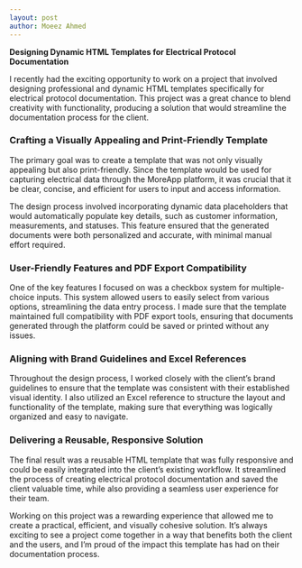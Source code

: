 ```yaml
---
layout: post
author: Moeez Ahmed
---
```




**Designing Dynamic HTML Templates for Electrical Protocol Documentation**

I recently had the exciting opportunity to work on a project that involved designing professional and dynamic HTML templates specifically for electrical protocol documentation. This project was a great chance to blend creativity with functionality, producing a solution that would streamline the documentation process for the client.


### Crafting a Visually Appealing and Print-Friendly Template

The primary goal was to create a template that was not only visually appealing but also print-friendly. Since the template would be used for capturing electrical data through the MoreApp platform, it was crucial that it be clear, concise, and efficient for users to input and access information.

The design process involved incorporating dynamic data placeholders that would automatically populate key details, such as customer information, measurements, and statuses. This feature ensured that the generated documents were both personalized and accurate, with minimal manual effort required.

### User-Friendly Features and PDF Export Compatibility

One of the key features I focused on was a checkbox system for multiple-choice inputs. This system allowed users to easily select from various options, streamlining the data entry process. I made sure that the template maintained full compatibility with PDF export tools, ensuring that documents generated through the platform could be saved or printed without any issues.

### Aligning with Brand Guidelines and Excel References

Throughout the design process, I worked closely with the client’s brand guidelines to ensure that the template was consistent with their established visual identity. I also utilized an Excel reference to structure the layout and functionality of the template, making sure that everything was logically organized and easy to navigate.

### Delivering a Reusable, Responsive Solution

The final result was a reusable HTML template that was fully responsive and could be easily integrated into the client’s existing workflow. It streamlined the process of creating electrical protocol documentation and saved the client valuable time, while also providing a seamless user experience for their team.

Working on this project was a rewarding experience that allowed me to create a practical, efficient, and visually cohesive solution. It’s always exciting to see a project come together in a way that benefits both the client and the users, and I’m proud of the impact this template has had on their documentation process.